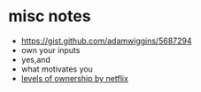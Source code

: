 # misc notes

- https://gist.github.com/adamwiggins/5687294
- own your inputs
- yes,and
- what motivates you
- [levels of ownership by netflix](https://www.infoq.com/presentations/netflix-five-level-ownership/)
